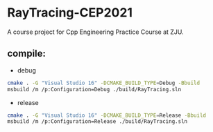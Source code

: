 ﻿# RayTracing-CEP2021
A course project for Cpp Engineering Practice Course at ZJU.

## compile:

- debug

```bash
cmake . -G "Visual Studio 16" -DCMAKE_BUILD_TYPE=Debug -Bbuild
msbuild /m /p:Configuration=Debug ./build/RayTracing.sln
```

- release

```bash
cmake . -G "Visual Studio 16" -DCMAKE_BUILD_TYPE=Release -Bbuild
msbuild /m /p:Configuration=Release ./build/RayTracing.sln
```

